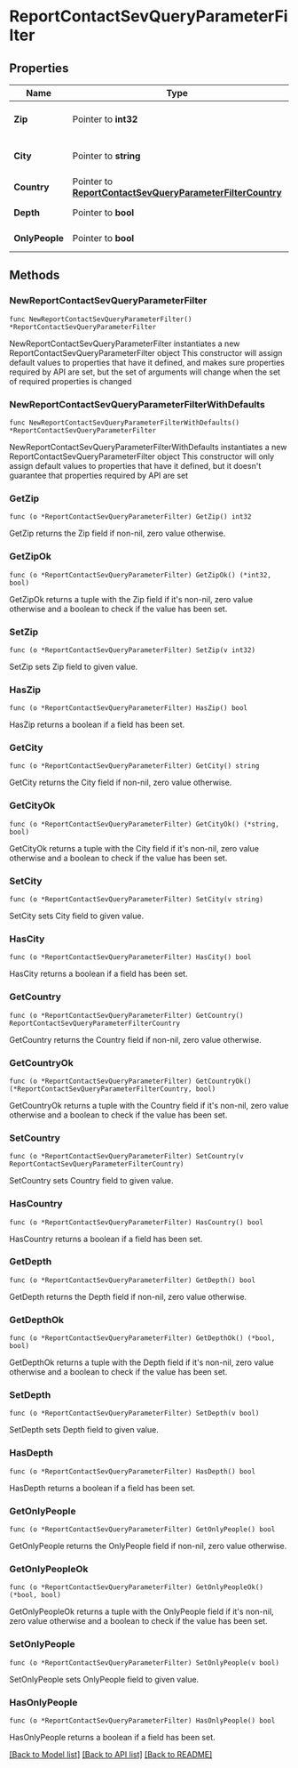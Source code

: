 # ReportContactSevQueryParameterFilter

## Properties

Name | Type | Description | Notes
------------ | ------------- | ------------- | -------------
**Zip** | Pointer to **int32** | filters the contacts by zip code | [optional] 
**City** | Pointer to **string** | filters the contacts by city | [optional] 
**Country** | Pointer to [**ReportContactSevQueryParameterFilterCountry**](ReportContactSevQueryParameterFilterCountry.md) |  | [optional] 
**Depth** | Pointer to **bool** | export only organisations | [optional] 
**OnlyPeople** | Pointer to **bool** | export only people | [optional] 

## Methods

### NewReportContactSevQueryParameterFilter

`func NewReportContactSevQueryParameterFilter() *ReportContactSevQueryParameterFilter`

NewReportContactSevQueryParameterFilter instantiates a new ReportContactSevQueryParameterFilter object
This constructor will assign default values to properties that have it defined,
and makes sure properties required by API are set, but the set of arguments
will change when the set of required properties is changed

### NewReportContactSevQueryParameterFilterWithDefaults

`func NewReportContactSevQueryParameterFilterWithDefaults() *ReportContactSevQueryParameterFilter`

NewReportContactSevQueryParameterFilterWithDefaults instantiates a new ReportContactSevQueryParameterFilter object
This constructor will only assign default values to properties that have it defined,
but it doesn't guarantee that properties required by API are set

### GetZip

`func (o *ReportContactSevQueryParameterFilter) GetZip() int32`

GetZip returns the Zip field if non-nil, zero value otherwise.

### GetZipOk

`func (o *ReportContactSevQueryParameterFilter) GetZipOk() (*int32, bool)`

GetZipOk returns a tuple with the Zip field if it's non-nil, zero value otherwise
and a boolean to check if the value has been set.

### SetZip

`func (o *ReportContactSevQueryParameterFilter) SetZip(v int32)`

SetZip sets Zip field to given value.

### HasZip

`func (o *ReportContactSevQueryParameterFilter) HasZip() bool`

HasZip returns a boolean if a field has been set.

### GetCity

`func (o *ReportContactSevQueryParameterFilter) GetCity() string`

GetCity returns the City field if non-nil, zero value otherwise.

### GetCityOk

`func (o *ReportContactSevQueryParameterFilter) GetCityOk() (*string, bool)`

GetCityOk returns a tuple with the City field if it's non-nil, zero value otherwise
and a boolean to check if the value has been set.

### SetCity

`func (o *ReportContactSevQueryParameterFilter) SetCity(v string)`

SetCity sets City field to given value.

### HasCity

`func (o *ReportContactSevQueryParameterFilter) HasCity() bool`

HasCity returns a boolean if a field has been set.

### GetCountry

`func (o *ReportContactSevQueryParameterFilter) GetCountry() ReportContactSevQueryParameterFilterCountry`

GetCountry returns the Country field if non-nil, zero value otherwise.

### GetCountryOk

`func (o *ReportContactSevQueryParameterFilter) GetCountryOk() (*ReportContactSevQueryParameterFilterCountry, bool)`

GetCountryOk returns a tuple with the Country field if it's non-nil, zero value otherwise
and a boolean to check if the value has been set.

### SetCountry

`func (o *ReportContactSevQueryParameterFilter) SetCountry(v ReportContactSevQueryParameterFilterCountry)`

SetCountry sets Country field to given value.

### HasCountry

`func (o *ReportContactSevQueryParameterFilter) HasCountry() bool`

HasCountry returns a boolean if a field has been set.

### GetDepth

`func (o *ReportContactSevQueryParameterFilter) GetDepth() bool`

GetDepth returns the Depth field if non-nil, zero value otherwise.

### GetDepthOk

`func (o *ReportContactSevQueryParameterFilter) GetDepthOk() (*bool, bool)`

GetDepthOk returns a tuple with the Depth field if it's non-nil, zero value otherwise
and a boolean to check if the value has been set.

### SetDepth

`func (o *ReportContactSevQueryParameterFilter) SetDepth(v bool)`

SetDepth sets Depth field to given value.

### HasDepth

`func (o *ReportContactSevQueryParameterFilter) HasDepth() bool`

HasDepth returns a boolean if a field has been set.

### GetOnlyPeople

`func (o *ReportContactSevQueryParameterFilter) GetOnlyPeople() bool`

GetOnlyPeople returns the OnlyPeople field if non-nil, zero value otherwise.

### GetOnlyPeopleOk

`func (o *ReportContactSevQueryParameterFilter) GetOnlyPeopleOk() (*bool, bool)`

GetOnlyPeopleOk returns a tuple with the OnlyPeople field if it's non-nil, zero value otherwise
and a boolean to check if the value has been set.

### SetOnlyPeople

`func (o *ReportContactSevQueryParameterFilter) SetOnlyPeople(v bool)`

SetOnlyPeople sets OnlyPeople field to given value.

### HasOnlyPeople

`func (o *ReportContactSevQueryParameterFilter) HasOnlyPeople() bool`

HasOnlyPeople returns a boolean if a field has been set.


[[Back to Model list]](../README.md#documentation-for-models) [[Back to API list]](../README.md#documentation-for-api-endpoints) [[Back to README]](../README.md)


